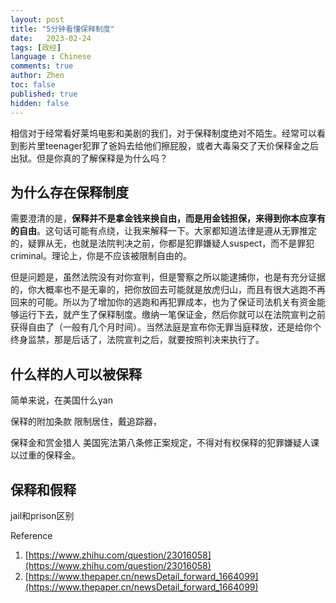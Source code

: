 ```yaml
---
layout: post
title: "5分钟看懂保释制度"
date:   2023-02-24
tags: [政经]
language : Chinese
comments: true
author: Zhen
toc: false
published: true
hidden: false
---
```

相信对于经常看好莱坞电影和美剧的我们，对于保释制度绝对不陌生。经常可以看到影片里teenager犯罪了爸妈去给他们擦屁股，或者大毒枭交了天价保释金之后出狱。但是你真的了解保释是为什么吗？<!-- more -->

## 为什么存在保释制度
需要澄清的是，**保释并不是拿金钱来换自由，而是用金钱担保，来得到你本应享有的自由**。这句话可能有点绕，让我来解释一下。大家都知道法律是遵从无罪推定的，疑罪从无，也就是法院判决之前，你都是犯罪嫌疑人suspect，而不是罪犯criminal。理论上，你是不应该被限制自由的。

但是问题是，虽然法院没有对你宣判，但是警察之所以能逮捕你，也是有充分证据的，你大概率也不是无辜的，把你放回去可能就是放虎归山，而且有很大逃跑不再回来的可能。所以为了增加你的逃跑和再犯罪成本，也为了保证司法机关有资金能够运行下去，就产生了保释制度。缴纳一笔保证金，然后你就可以在法院宣判之前获得自由了（一般有几个月时间）。当然法庭是宣布你无罪当庭释放，还是给你个终身监禁，那是后话了，法院宣判之后，就要按照判决来执行了。

## 什么样的人可以被保释
简单来说，在美国什么yan


保释的附加条款
限制居住，戴追踪器，

保释金和赏金猎人
美国宪法第八条修正案规定，不得对有权保释的犯罪嫌疑人课以过重的保释金。


## 保释和假释
jail和prison区别

Reference
1. [https://www.zhihu.com/question/23016058](https://www.zhihu.com/question/23016058)
2. [https://www.thepaper.cn/newsDetail_forward_1664099](https://www.thepaper.cn/newsDetail_forward_1664099)
<!--stackedit_data:
eyJoaXN0b3J5IjpbMTQyNTA2OTgxMiwtOTkwNjMyNzM5LC0zND
YwNDk1MDEsLTEyNDU2NTk5NzUsLTMxNjg4NTY3LC01NTE5MDAy
NTldfQ==
-->